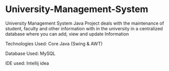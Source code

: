 # University-Management-System

University Management System Java Project deals with the maintenance of student, faculty and other information with in the university in a centralized database where you can add, view and update Information

Technologies Used: Core Java (Swing & AWT)

Database Used: MySQL

IDE used: Intellij idea
